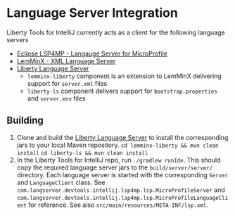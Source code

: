 # Language Server Integration

Liberty Tools for IntelliJ currently acts as a client for the following language servers
- [Eclipse LSP4MP - Langauge Server for MicroProfile](https://github.com/eclipse/lsp4mp)
- [LemMinX - XML Language Server](https://github.com/eclipse/lemminx)
- [Liberty Language Server](https://github.com/OpenLiberty/liberty-language-server)
    - `lemminx-liberty` component is an extension to LemMinX delivering support for `server.xml` files
    - `liberty-ls` component delivers support for `bootstrap.properties` and `server.env` files

## Building 
1. Clone and build the [Liberty Language Server](https://github.com/OpenLiberty/liberty-language-server) to install the corresponding jars to your local Maven repository.
`cd lemminx-liberty && mvn clean install`
`cd liberty-ls && mvn clean install`
2. In the Liberty Tools for IntelliJ repo, run `./gradlew runIde`. This should copy the required language server jars to the `build/server/server/` directory. Each language server is started with the corresponding `Server` and `LanguageClient` class. See `com.langserver.devtools.intellij.lsp4mp.lsp.MicroProfileServer` and `com.langserver.devtools.intellij.lsp4mp.lsp.MicroProfileLanguageClient` for reference. See also `src/main/resources/META-INF/lsp.xml`.

